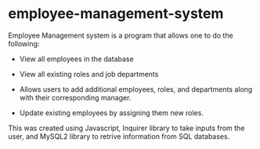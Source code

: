 # employee-management-system

Employee Management system is a program that allows one to do the following:

- View all employees in the database

- View all existing roles and job departments

- Allows users to add additional employees, roles, and departments along with their corresponding manager.

- Update existing employees by assigning them new roles.

This was created using Javascript, Inquirer library to take inputs from the user, and MySQL2 library to retrive information from SQL databases.

